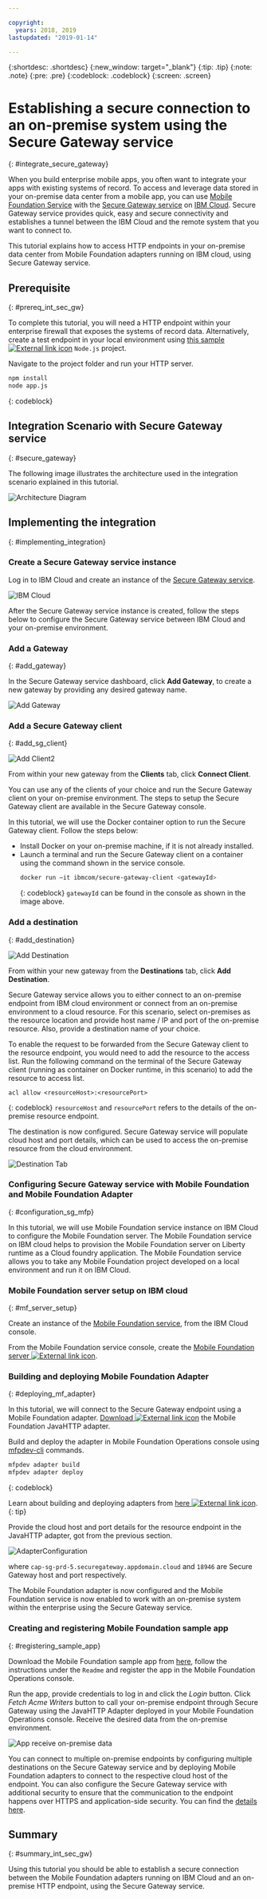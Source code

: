 ```yaml
---

copyright:
  years: 2018, 2019
lastupdated: "2019-01-14"

---
```


{:shortdesc: .shortdesc}
{:new_window: target="_blank"}
{:tip: .tip}
{:note: .note}
{:pre: .pre}
{:codeblock: .codeblock}
{:screen: .screen}

# Establishing a secure connection to an on-premise system using the Secure Gateway service
{: #integrate_secure_gateway}

When you build enterprise mobile apps, you often want to integrate your apps with existing systems of record. To access and leverage data stored in your on-premise data center from a mobile app, you can use [Mobile Foundation Service](https://cloud.ibm.com/catalog/services/mobile-foundation) with the [Secure Gateway service](https://cloud.ibm.com/catalog/services/secure-gateway) on [IBM Cloud](https://cloud.ibm.com/). Secure Gateway service provides quick, easy and secure connectivity and establishes a tunnel between the IBM Cloud and the remote system that you want to connect to.

This tutorial explains how to access HTTP endpoints in your on-premise data center from Mobile Foundation adapters running on IBM cloud, using Secure Gateway service.

## Prerequisite
{: #prereq_int_sec_gw}

To complete this tutorial, you will need a HTTP endpoint within your  enterprise firewall that exposes the systems of record data. Alternatively, create a test endpoint in your local environment using [this sample ![External link icon](../../icons/launch-glyph.svg "External link icon")](https://github.com/MobileFirst-Platform-Developer-Center/MFPSecureGatewayIonic/tree/master/NodeJSHTTPProject) `Node.js` project.

Navigate to the project folder and run your HTTP server.

```bash
npm install
node app.js
```
{: codeblock}

## Integration Scenario with Secure Gateway service
{: #secure_gateway}

The following image illustrates the architecture used in the integration scenario explained in this tutorial.

![Architecture Diagram](images/SecureGatewayArchi.png)

## Implementing the integration
{: #implementing_integration}

### Create a Secure Gateway service instance
Log in to IBM Cloud and create an instance of the [Secure Gateway service](https://cloud.ibm.com/catalog/services/secure-gateway/). 

![IBM Cloud](images/SecureGatewayInst.gif)

After the Secure Gateway service instance is created, follow the steps below to configure the Secure Gateway service between IBM Cloud and your on-premise environment.

### Add a Gateway
{: #add_gateway}

In the Secure Gateway service dashboard, click **Add Gateway**, to create a new gateway by providing any desired gateway name.

![Add Gateway](images/AcmeAddGateway.gif)


### Add a Secure Gateway client
{: #add_sg_client}

![Add Client2](images/AcmeAddClient.gif)

From within your new gateway from the **Clients** tab, click **Connect Client**.

You can use any of the clients of your choice and run the Secure Gateway client on your on-premise environment. The steps to setup the Secure Gateway client are available in the Secure Gateway console.

In this tutorial, we will use the Docker container option to run the Secure Gateway client. 
Follow the steps below:
*   Install Docker on your on-premise machine, if it is not already installed.
*   Launch a terminal and run the Secure Gateway client on a container using the command shown in the service console.
    ```bash
    docker run –it ibmcom/secure-gateway-client <gatewayId>
    ```
    {: codeblock}
    `gatewayId` can be found in the console as shown in the image above.

### Add a destination
{: #add_destination}

![Add Destination](images/AcmeAddDest.gif)

From within your new gateway from the **Destinations** tab, click **Add Destination**.

Secure Gateway service allows you to either connect to an on-premise endpoint from IBM cloud environment or connect from an on-premise environment to a cloud resource. For this scenario, select on-premises as the resource location and provide host name / IP and port of the on-premise resource. Also, provide a destination name of your choice.

To enable the request to be forwarded from the Secure Gateway client to the resource endpoint, you would need to add the resource to the access list.
Run the following command on the terminal of the Secure Gateway client (running as container on Docker runtime, in this scenario) to add the resource to access list.

```
acl allow <resourceHost>:<resourcePort>
```
{: codeblock}
`resourceHost` and `resourcePort` refers to the details of the on-premise resource endpoint.

The destination is now configured. Secure Gateway service will populate cloud host and port details, which can be used to access the on-premise resource from the cloud environment.

![Destination Tab](images/AcmeCloudPopulate.gif)

### Configuring Secure Gateway service with Mobile Foundation and Mobile Foundation Adapter
{: #configuration_sg_mfp}

In this tutorial, we will use Mobile Foundation service instance on IBM Cloud to configure the Mobile Foundation server. The Mobile Foundation service on IBM cloud helps to provision the Mobile Foundation server on Liberty runtime as a Cloud foundry application. The Mobile Foundation service allows you to take any Mobile Foundation project developed on a local environment and run it on IBM Cloud.

### Mobile Foundation server setup on IBM cloud
{: #mf_server_setup}

Create an instance of the [Mobile Foundation service](https://cloud.ibm.com/catalog/services/mobile-foundation), from the IBM Cloud console.

From the Mobile Foundation service console, create the [Mobile Foundation server ![External link icon](../../icons/launch-glyph.svg "External link icon")](https://mobilefirstplatform.ibmcloud.com/tutorials/en/foundation/8.0/bluemix/using-mobile-foundation/).


### Building and deploying Mobile Foundation Adapter
{: #deploying_mf_adapter}

In this tutorial, we will connect to the Secure Gateway endpoint using a Mobile Foundation adapter. [Download ![External link icon](../../icons/launch-glyph.svg "External link icon")](https://github.com/MobileFirst-Platform-Developer-Center/Adapters/tree/release80/JavaHTTP) the Mobile Foundation JavaHTTP adapter.

Build and deploy the adapter in Mobile Foundation Operations console using [mfpdev-cli](/docs/services/mobilefoundation/using_cli.html) commands.
```bash
mfpdev adapter build 
mfpdev adapter deploy
```
{: codeblock}

Learn about building and deploying adapters from [here ![External link icon](../../icons/launch-glyph.svg "External link icon")](https://mobilefirstplatform.ibmcloud.com/tutorials/en/foundation/8.0/adapters/).
{: tip}
 
Provide the cloud host and port details for the resource endpoint in the JavaHTTP adapter, got from the previous section. 

![AdapterConfiguration ](images/AdapterConfiguration.png)

where `cap-sg-prd-5.securegateway.appdomain.cloud` and `18946` are Secure Gateway host and port respectively.
 
The Mobile Foundation adapter is now configured and the Mobile Foundation service is now enabled to work with an on-premise system within the enterprise using the Secure Gateway service.

### Creating and registering Mobile Foundation sample app
{: #registering_sample_app}

Download the Mobile Foundation sample app from [here](https://github.com/MobileFirst-Platform-Developer-Center/MFPSecureGatewayIonic/), follow the instructions under the `Readme` and register the app in the Mobile Foundation Operations console.

Run the app, provide credentials to log in and click the *Login* button. Click *Fetch Acme Writers* button to call your on-premise endpoint through Secure Gateway using the JavaHTTP Adapter deployed in your Mobile Foundation Operations console. Receive the desired data from the on-premise environment.

![App receive on-premise data](images/AcmePublishersApp.gif)

You can connect to multiple on-premise endpoints by configuring multiple destinations on the Secure Gateway service and by deploying Mobile Foundation adapters to connect to the respective cloud host of the endpoint. You can also configure the Secure Gateway service with additional security to ensure that the communication to the endpoint happens over HTTPS and application-side security. You can find the [details here](https://cloud.ibm.com/docs/services/SecureGateway/index.html).


## Summary
{: #summary_int_sec_gw}

Using this tutorial you should be able to establish a secure connection between the Mobile Foundation adapters running on IBM Cloud and an on-premise HTTP endpoint, using the Secure Gateway service.

